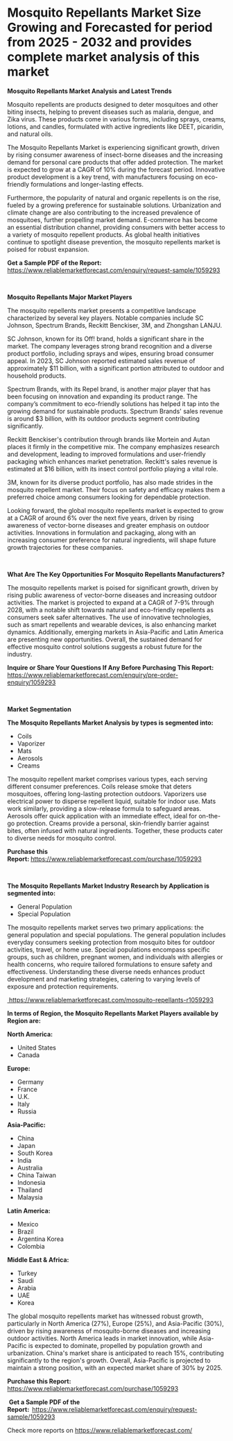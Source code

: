 <p><h1>Mosquito Repellants Market Size Growing and Forecasted for period from 2025 - 2032 and provides complete market analysis of this market</h1></p><p><strong>Mosquito Repellants Market Analysis and Latest Trends</strong></p>
<p><p>Mosquito repellents are products designed to deter mosquitoes and other biting insects, helping to prevent diseases such as malaria, dengue, and Zika virus. These products come in various forms, including sprays, creams, lotions, and candles, formulated with active ingredients like DEET, picaridin, and natural oils.</p><p>The Mosquito Repellants Market is experiencing significant growth, driven by rising consumer awareness of insect-borne diseases and the increasing demand for personal care products that offer added protection. The market is expected to grow at a CAGR of 10% during the forecast period. Innovative product development is a key trend, with manufacturers focusing on eco-friendly formulations and longer-lasting effects. </p><p>Furthermore, the popularity of natural and organic repellents is on the rise, fueled by a growing preference for sustainable solutions. Urbanization and climate change are also contributing to the increased prevalence of mosquitoes, further propelling market demand. E-commerce has become an essential distribution channel, providing consumers with better access to a variety of mosquito repellent products. As global health initiatives continue to spotlight disease prevention, the mosquito repellents market is poised for robust expansion.</p></p>
<p><strong>Get a Sample PDF of the Report:&nbsp;</strong> <a href="https://www.reliablemarketforecast.com/enquiry/request-sample/1059293?utm_campaign=2472&utm_medium=2&utm_source=Github&utm_content=ia&utm_term=04042025&utm_id=mosquito-repellants">https://www.reliablemarketforecast.com/enquiry/request-sample/1059293</a></p>
<p>&nbsp;</p>
<p><strong>Mosquito Repellants Major Market Players</strong></p>
<p><p>The mosquito repellents market presents a competitive landscape characterized by several key players. Notable companies include SC Johnson, Spectrum Brands, Reckitt Benckiser, 3M, and Zhongshan LANJU.</p><p>SC Johnson, known for its Off! brand, holds a significant share in the market. The company leverages strong brand recognition and a diverse product portfolio, including sprays and wipes, ensuring broad consumer appeal. In 2023, SC Johnson reported estimated sales revenue of approximately $11 billion, with a significant portion attributed to outdoor and household products.</p><p>Spectrum Brands, with its Repel brand, is another major player that has been focusing on innovation and expanding its product range. The company’s commitment to eco-friendly solutions has helped it tap into the growing demand for sustainable products. Spectrum Brands' sales revenue is around $3 billion, with its outdoor products segment contributing significantly.</p><p>Reckitt Benckiser's contribution through brands like Mortein and Autan places it firmly in the competitive mix. The company emphasizes research and development, leading to improved formulations and user-friendly packaging which enhances market penetration. Reckitt's sales revenue is estimated at $16 billion, with its insect control portfolio playing a vital role.</p><p>3M, known for its diverse product portfolio, has also made strides in the mosquito repellent market. Their focus on safety and efficacy makes them a preferred choice among consumers looking for dependable protection. </p><p>Looking forward, the global mosquito repellents market is expected to grow at a CAGR of around 6% over the next five years, driven by rising awareness of vector-borne diseases and greater emphasis on outdoor activities. Innovations in formulation and packaging, along with an increasing consumer preference for natural ingredients, will shape future growth trajectories for these companies.</p></p>
<p>&nbsp;</p>
<p><strong>What Are The Key Opportunities For Mosquito Repellants Manufacturers?</strong></p>
<p><p>The mosquito repellents market is poised for significant growth, driven by rising public awareness of vector-borne diseases and increasing outdoor activities. The market is projected to expand at a CAGR of 7-9% through 2028, with a notable shift towards natural and eco-friendly repellents as consumers seek safer alternatives. The use of innovative technologies, such as smart repellents and wearable devices, is also enhancing market dynamics. Additionally, emerging markets in Asia-Pacific and Latin America are presenting new opportunities. Overall, the sustained demand for effective mosquito control solutions suggests a robust future for the industry.</p></p>
<p><strong>Inquire or Share Your Questions If Any Before Purchasing This Report:</strong> <a href="https://www.reliablemarketforecast.com/enquiry/pre-order-enquiry/1059293?utm_campaign=2472&utm_medium=2&utm_source=Github&utm_content=ia&utm_term=04042025&utm_id=mosquito-repellants">https://www.reliablemarketforecast.com/enquiry/pre-order-enquiry/1059293</a></p>
<p>&nbsp;</p>
<p><strong>Market Segmentation</strong></p>
<p><strong>The Mosquito Repellants Market Analysis by types is segmented into:</strong></p>
<p><ul><li>Coils</li><li>Vaporizer</li><li>Mats</li><li>Aerosols</li><li>Creams</li></ul></p>
<p><p>The mosquito repellent market comprises various types, each serving different consumer preferences. Coils release smoke that deters mosquitoes, offering long-lasting protection outdoors. Vaporizers use electrical power to disperse repellent liquid, suitable for indoor use. Mats work similarly, providing a slow-release formula to safeguard areas. Aerosols offer quick application with an immediate effect, ideal for on-the-go protection. Creams provide a personal, skin-friendly barrier against bites, often infused with natural ingredients. Together, these products cater to diverse needs for mosquito control.</p></p>
<p><strong>Purchase this Report:&nbsp;</strong><a href="https://www.reliablemarketforecast.com/purchase/1059293?utm_campaign=2472&utm_medium=2&utm_source=Github&utm_content=ia&utm_term=04042025&utm_id=mosquito-repellants">https://www.reliablemarketforecast.com/purchase/1059293</a></p>
<p>&nbsp;</p>
<p><strong>The Mosquito Repellants Market Industry Research by Application is segmented into:</strong></p>
<p><ul><li>General Population</li><li>Special Population</li></ul></p>
<p><p>The mosquito repellents market serves two primary applications: the general population and special populations. The general population includes everyday consumers seeking protection from mosquito bites for outdoor activities, travel, or home use. Special populations encompass specific groups, such as children, pregnant women, and individuals with allergies or health concerns, who require tailored formulations to ensure safety and effectiveness. Understanding these diverse needs enhances product development and marketing strategies, catering to varying levels of exposure and protection requirements.</p></p>
<p><a href="https://www.reliablemarketforecast.com/mosquito-repellants-r1059293?utm_campaign=2472&utm_medium=2&utm_source=Github&utm_content=ia&utm_term=04042025&utm_id=mosquito-repellants">&nbsp;https://www.reliablemarketforecast.com/mosquito-repellants-r1059293</a></p>
<p><strong>In terms of Region, the Mosquito Repellants Market Players available by Region are:</strong></p>
<p>
    <p> <strong> North America: </strong>
        <ul>
            <li>United States</li>
            <li>Canada</li>
        </ul>
        </p> 
    <p> <strong> Europe: </strong>
        <ul>
            <li>Germany</li>
            <li>France</li>
            <li>U.K.</li>
            <li>Italy</li>
            <li>Russia</li>
        </ul>
        </p> 
    <p> <strong> Asia-Pacific: </strong>
        <ul>
            <li>China</li>
            <li>Japan</li>
            <li>South Korea</li>
            <li>India</li>
            <li>Australia</li>
            <li>China Taiwan</li>
            <li>Indonesia</li>
            <li>Thailand</li>
            <li>Malaysia</li>
        </ul>
        </p> 
    <p> <strong> Latin America: </strong>
        <ul>
            <li>Mexico</li>
            <li>Brazil</li>
            <li>Argentina Korea</li>
            <li>Colombia</li>
        </ul>
        </p> 
    <p> <strong> Middle East & Africa: </strong>
        <ul>
            <li>Turkey</li>
            <li>Saudi</li>
            <li>Arabia</li>
            <li>UAE</li>
            <li>Korea</li>
        </ul>
    </p>
    </p>
<p><p>The global mosquito repellents market has witnessed robust growth, particularly in North America (27%), Europe (25%), and Asia-Pacific (30%), driven by rising awareness of mosquito-borne diseases and increasing outdoor activities. North America leads in market innovation, while Asia-Pacific is expected to dominate, propelled by population growth and urbanization. China's market share is anticipated to reach 15%, contributing significantly to the region's growth. Overall, Asia-Pacific is projected to maintain a strong position, with an expected market share of 30% by 2025.</p></p>
<p><strong>Purchase this Report: </strong><a href="https://www.reliablemarketforecast.com/purchase/1059293?utm_campaign=2472&utm_medium=2&utm_source=Github&utm_content=ia&utm_term=04042025&utm_id=mosquito-repellants">https://www.reliablemarketforecast.com/purchase/1059293</a></p>
<p>&nbsp;<strong>Get a Sample PDF of the Report:&nbsp;&nbsp;</strong><a href="https://www.reliablemarketforecast.com/enquiry/request-sample/1059293?utm_campaign=2472&utm_medium=2&utm_source=Github&utm_content=ia&utm_term=04042025&utm_id=mosquito-repellants">https://www.reliablemarketforecast.com/enquiry/request-sample/1059293</a></p>
<p><strong></strong></p>
<p>Check more reports on <a href="https://www.reliablemarketforecast.com/?utm_campaign=2472&utm_medium=2&utm_source=Github&utm_content=ia&utm_term=04042025&utm_id=mosquito-repellants">https://www.reliablemarketforecast.com/</a></p>